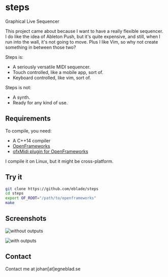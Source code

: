 # steps
Graphical Live Sequencer

This project came about because I want to have a really flexible sequencer. I do like the idea of Ableton Push, but it's quite expensive, and still, when I run into the wall, it's not going to move. Plus I like Vim, so why not create something in between those two?

Steps is:

* A seriously versatile MIDI sequencer.
* Touch controlled, like a mobile app, sort of.
* Keyboard controlled, like vim, sort of.

Steps is not:

* A synth.
* Ready for any kind of use.

## Requirements

To compile, you need:

* A C++14 compiler
* [OpenFrameworks](http://openframeworks.cc/)
* [ofxMidi plugin for OpenFrameworks](https://github.com/danomatika/ofxMidi)

I compile it on Linux, but it might be cross-platform.

## Try it

```bash
git clone https://github.com/eblade/steps
cd steps
export OF_ROOT="/path/to/openframeworks"
make
```

## Screenshots

![without outputs](http://egneblad.se/files/steps1.png)

![with outputs](http://egneblad.se/files/steps2.png)

## Contact

Contact me at johan[at]egneblad.se
